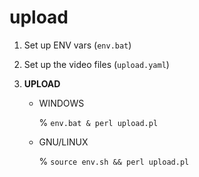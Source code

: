 # upload

1. Set up ENV vars (`env.bat`)
2. Set up the video files (`upload.yaml`)
3. **UPLOAD**

    - WINDOWS
    
      % `env.bat & perl upload.pl`
    
    - GNU/LINUX
    
      % `source env.sh && perl upload.pl`
